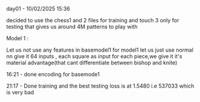 day01 - 10/02/2025 15:36

decided to use the chess1 and 2 files for training and touch 3 only for testing
that gives us around 4M patterns to play with

Model 1 :

Let us not use any features in basemodel1
for model1 let us just use normal nn 
give it 64 inputs , each square as input
for each piece,we give it it's material advantage(that cant differentiate between bishop and knite)

16:21 - done encoding for basemode1

21:17 - Done training and the best testing loss is at 1.5480 i.e 537033 which is very bad